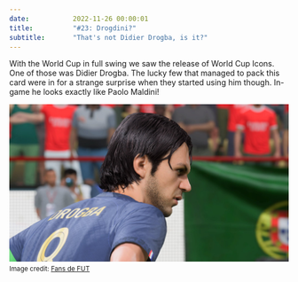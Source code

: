 ```yaml
---
date: 			2022-11-26 00:00:01
title: 			"#23: Drogdini?"
subtitle: 		"That's not Didier Drogba, is it?"
---
```


With the World Cup in full swing we saw the release of World Cup Icons. One of those was Didier Drogba. The lucky few that managed to pack this card were in for a strange surprise when they started using him though. In-game he looks exactly like Paolo Maldini!

<img src="/assets/images/drogdini.jpg" alt="That's not Didier Drogba!"/>
<small>Image credit: <a href="https://twitter.com/FansdeFUT/status/1596435725263609857" target="_blank">Fans de FUT</a></small>